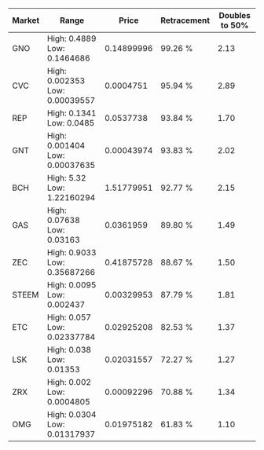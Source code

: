 | Market | Range | Price| Retracement | Doubles to 50% |
| --- | --- | --- | --- | --- |
| GNO | High: 0.4889<br />Low: 0.1464686 | 0.14899996 | 99.26 % | 2.13 |
| CVC | High: 0.002353<br />Low: 0.00039557 | 0.0004751 | 95.94 % | 2.89 |
| REP | High: 0.1341<br />Low: 0.0485 | 0.0537738 | 93.84 % | 1.70 |
| GNT | High: 0.001404<br />Low: 0.00037635 | 0.00043974 | 93.83 % | 2.02 |
| BCH | High: 5.32<br />Low: 1.22160294 | 1.51779951 | 92.77 % | 2.15 |
| GAS | High: 0.07638<br />Low: 0.03163 | 0.0361959 | 89.80 % | 1.49 |
| ZEC | High: 0.9033<br />Low: 0.35687266 | 0.41875728 | 88.67 % | 1.50 |
| STEEM | High: 0.0095<br />Low: 0.002437 | 0.00329953 | 87.79 % | 1.81 |
| ETC | High: 0.057<br />Low: 0.02337784 | 0.02925208 | 82.53 % | 1.37 |
| LSK | High: 0.038<br />Low: 0.01353 | 0.02031557 | 72.27 % | 1.27 |
| ZRX | High: 0.002<br />Low: 0.0004805 | 0.00092296 | 70.88 % | 1.34 |
| OMG | High: 0.0304<br />Low: 0.01317937 | 0.01975182 | 61.83 % | 1.10 |
